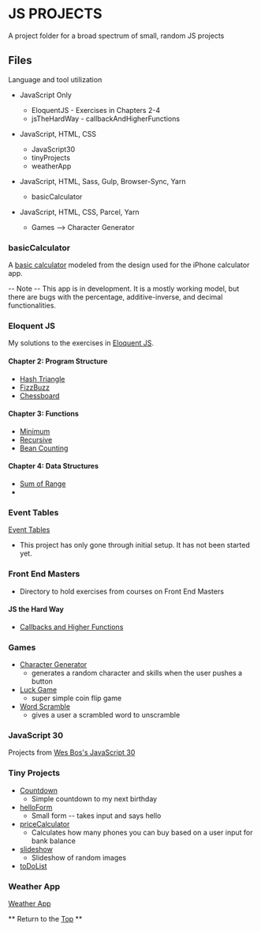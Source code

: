 # JS PROJECTS
[p]: #project


A project folder for a broad spectrum of small, random JS projects


## Files
[f]: #files

Language and tool utilization

- JavaScript Only
  - EloquentJS - Exercises in Chapters 2-4
  - jsTheHardWay - callbackAndHigherFunctions
  
- JavaScript, HTML, CSS
  - JavaScript30 
  - tinyProjects
  - weatherApp
  
- JavaScript, HTML, Sass, Gulp, Browser-Sync, Yarn
  - basicCalculator
  
- JavaScript, HTML, CSS, Parcel, Yarn
  - Games --> Character Generator
  
### basicCalculator
A [basic calculator](/basicCalculator) modeled from the design used for the iPhone calculator app.

-- Note -- This app is in development. It is a mostly working model, but there are bugs with the percentage, additive-inverse, and decimal functionalities.

### Eloquent JS

My solutions to the exercises in [Eloquent JS](https://eloquentjavascript.net/).

#### Chapter 2: Program Structure
    
* [Hash Triangle](/eloquentJS/chapter2/hashTriangle.js)
* [FizzBuzz](/eloquentJS/chapter2/fizzBuzz.js)
* [Chessboard](/eloquentJS/chapter2/chessboard.js)

#### Chapter 3: Functions

* [Minimum](/eloquentJS/chapter3/minimum.js)
* [Recursive](/eloquentJS/chapter3/recursion.js)
* [Bean Counting](/eloquentJS/chapter3/beanCounting.js)

#### Chapter 4: Data Structures

* [Sum of Range](/eloquentJS/chapter4/sumOfRange.js)
* 
  
### Event Tables
[Event Tables](/eventTables) 
- This project has only gone through initial setup. It has not been started yet.


### Front End Masters
- Directory to hold exercises from courses on Front End Masters

#### JS the Hard Way

* [Callbacks and Higher Functions](/frontendMasters/jsTheHardWay/callbacksAndHigherFunctions)
  

### Games
* [Character Generator](/games/characterGenerator)
  * generates a random character and skills when the user pushes a button
* [Luck Game](/games/luckGame)
    * super simple coin flip game
* [Word Scramble](/games/wordScramble)
    * gives a user a scrambled word to unscramble
    
### JavaScript 30 
Projects from [Wes Bos's JavaScript 30](https://javascript30.com/)

### Tiny Projects
  * [Countdown](/tinyProjects/countdown)
    * Simple countdown to my next birthday
  * [helloForm](/tinyProjects/helloForm)
    * Small form -- takes input and says hello
  * [priceCalculator](/tinyProjects/priceCalculator)
    * Calculates how many phones you can buy based on a user input for bank balance
  * [slideshow](/tinyProjects/slideshow)
    * Slideshow of random images
  * [toDoList](/tinyProjects/toDoList)

### Weather App
[Weather App](/weatherApp)

** Return to the [Top][p] **